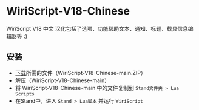 # WiriScript-V18-Chinese
WiriScript V18 中文
汉化包括了选项、功能帮助文本、通知、标题、载具信息编辑器等
:)

## 安装
- [下载]所需的文件（WiriScript-V18-Chinese-main.ZIP）
- 解压（WiriScript-V18-Chinese-main）
- 将 WiriScript-V18-Chinese-main 中的文件复制到 `Stand文件夹 > Lua Scripts`
- 在Stand中，进入 `Stand > Lua脚本` 并运行 `WiriScript`


[下载]: https://github.com/HeroAuuuu/WiriScript-V18-Chinese/archive/refs/heads/main.zip


